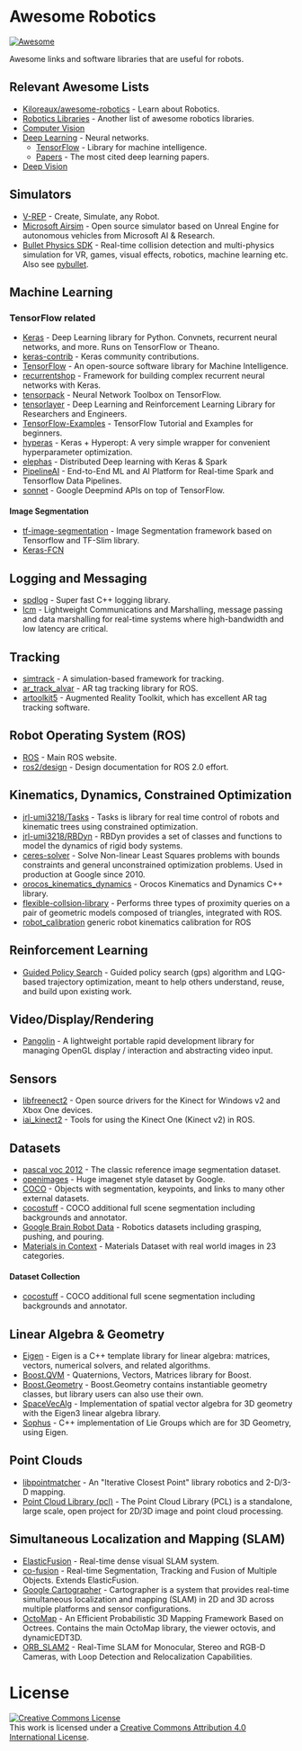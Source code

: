 # Awesome Robotics

[![Awesome](https://cdn.rawgit.com/sindresorhus/awesome/d7305f38d29fed78fa85652e3a63e154dd8e8829/media/badge.svg)](https://github.com/sindresorhus/awesome)

Awesome links and software libraries that are useful for robots.


Relevant Awesome Lists
----------------------

- [Kiloreaux/awesome-robotics](https://github.com/Kiloreux/awesome-robotics) - Learn about Robotics.
- [Robotics Libraries](https://github.com/jslee02/awesome-robotics-libraries) - Another list of awesome robotics libraries.
- [Computer Vision](https://github.com/jbhuang0604/awesome-computer-vision)
- [Deep Learning](https://github.com/ChristosChristofidis/awesome-deep-learning) - Neural networks.
    - [TensorFlow](https://github.com/jtoy/awesome-tensorflow) - Library for machine intelligence.
    - [Papers](https://github.com/terryum/awesome-deep-learning-papers) - The most cited deep learning papers.
- [Deep Vision](https://github.com/kjw0612/awesome-deep-vision)

Simulators
----------

- [V-REP](coppeliarobotics.com/index.html) - Create, Simulate, any Robot.
- [Microsoft Airsim](https://github.com/Microsoft/AirSim) - Open source simulator based on Unreal Engine for autonomous vehicles from Microsoft AI & Research.
- [Bullet Physics SDK](https://github.com/bulletphysics/bullet3) - Real-time collision detection and multi-physics simulation for VR, games, visual effects, robotics, machine learning etc. Also see [pybullet](pybullet.org).

Machine Learning
----------------

### TensorFlow related

- [Keras](keras.io) - Deep Learning library for Python. Convnets, recurrent neural networks, and more. Runs on TensorFlow or Theano.
- [keras-contrib](https://github.com/farizrahman4u/keras-contrib) - Keras community contributions.
- [TensorFlow](tensorflow.org) - An open-source software library for Machine Intelligence.
- [recurrentshop](https://github.com/datalogai/recurrentshop) - Framework for building complex recurrent neural networks with Keras.
- [tensorpack](https://github.com/ppwwyyxx/tensorpack) - Neural Network Toolbox on TensorFlow.
- [tensorlayer](https://github.com/zsdonghao/tensorlayer) - Deep Learning and Reinforcement Learning Library for Researchers and Engineers.
- [TensorFlow-Examples](https://github.com/aymericdamien/TensorFlow-Examples) - TensorFlow Tutorial and Examples for beginners.
- [hyperas](https://github.com/maxpumperla/hyperas) - Keras + Hyperopt: A very simple wrapper for convenient hyperparameter optimization.
- [elephas](https://github.com/maxpumperla/elephas) - Distributed Deep learning with Keras & Spark
- [PipelineAI](https://github.com/fluxcapacitor/pipeline) - End-to-End ML and AI Platform for Real-time Spark and Tensorflow Data Pipelines.
- [sonnet](https://github.com/deepmind/sonnet) - Google Deepmind APIs on top of TensorFlow.

#### Image Segmentation

- [tf-image-segmentation](https://github.com/warmspringwinds/tf-image-segmentation) - Image Segmentation framework based on Tensorflow and TF-Slim library.
- [Keras-FCN](https://github.com/aurora95/Keras-FCN)


Logging and Messaging
---------------------

- [spdlog](https://github.com/gabime/spdlog) - Super fast C++ logging library.
- [lcm](https://github.com/lcm-proj/lcm) - Lightweight Communications and Marshalling, message passing and data marshalling for real-time systems where high-bandwidth and low latency are critical.

Tracking
--------

- [simtrack](https://github.com/karlpauwels/simtrack) - A simulation-based framework for tracking.
- [ar_track_alvar](https://github.com/sniekum/ar_track_alvar) - AR tag tracking library for ROS.
- [artoolkit5](https://github.com/artoolkit/artoolkit5) - Augmented Reality Toolkit, which has excellent AR tag tracking software.

Robot Operating System (ROS)
----------------------------

- [ROS](ros.org) - Main ROS website.
- [ros2/design](https://github.com/ros2/design) - Design documentation for ROS 2.0 effort.


Kinematics, Dynamics, Constrained Optimization
----------------------------------------------

- [jrl-umi3218/Tasks](https://github.com/jrl-umi3218/Tasks) - Tasks is library for real time control of robots and kinematic trees using constrained optimization.
- [jrl-umi3218/RBDyn](https://github.com/jrl-umi3218/RBDyn) - RBDyn provides a set of classes and functions to model the dynamics of rigid body systems.
- [ceres-solver](https://github.com/ceres-solver/ceres-solver) - Solve Non-linear Least Squares problems with bounds constraints and general unconstrained optimization problems. Used in production at Google since 2010.
- [orocos_kinematics_dynamics](https://github.com/orocos/orocos_kinematics_dynamics) - Orocos Kinematics and Dynamics C++ library.
- [flexible-collsion-library](https://github.com/flexible-collision-library/fcl) - Performs three types of proximity queries on a pair of geometric models composed of triangles, integrated with ROS. 
- [robot_calibration](https://github.com/mikeferguson/robot_calibration) generic robot kinematics calibration for ROS

Reinforcement Learning
----------------------

- [Guided Policy Search](https://github.com/cbfinn/gps) - Guided policy search (gps) algorithm and LQG-based trajectory optimization, meant to help others understand, reuse, and build upon existing work. 

Video/Display/Rendering
-----------------------

 - [Pangolin](https://github.com/stevenlovegrove/Pangolin) - A lightweight portable rapid development library for managing OpenGL display / interaction and abstracting video input.

Sensors
-------

- [libfreenect2](https://github.com/OpenKinect/libfreenect2) - Open source drivers for the Kinect for Windows v2 and Xbox One devices.
- [iai_kinect2](https://github.com/code-iai/iai_kinect2) - Tools for using the Kinect One (Kinect v2) in ROS.

Datasets
--------

- [pascal voc 2012](http://host.robots.ox.ac.uk/pascal/VOC/voc2012/) - The classic reference image segmentation dataset.
- [openimages](https://github.com/openimages/dataset/) - Huge imagenet style dataset by Google.
- [COCO](mscoco.org) - Objects with segmentation, keypoints, and links to many other external datasets.
- [cocostuff](https://github.com/nightrome/cocostuff) - COCO additional full scene segmentation including backgrounds and annotator.
- [Google Brain Robot Data](https://sites.google.com/site/brainrobotdata/home) - Robotics datasets including grasping, pushing, and pouring.
- [Materials in Context](http://opensurfaces.cs.cornell.edu/publications/minc/) - Materials Dataset with real world images in 23 categories.

#### Dataset Collection

- [cocostuff](https://github.com/nightrome/cocostuff) - COCO additional full scene segmentation including backgrounds and annotator.

Linear Algebra & Geometry
-------------------------

- [Eigen](eigen.tuxfamily.org) - Eigen is a C++ template library for linear algebra: matrices, vectors, numerical solvers, and related algorithms.
- [Boost.QVM](https://github.com/boostorg/qvm) - Quaternions, Vectors, Matrices library for Boost.
- [Boost.Geometry](https://github.com/boostorg/geometry/) - Boost.Geometry contains instantiable geometry classes, but library users can also use their own.
- [SpaceVecAlg](https://github.com/jrl-umi3218/SpaceVecAlg) - Implementation of spatial vector algebra for 3D geometry with the Eigen3 linear algebra library.
- [Sophus](https://github.com/strasdat/Sophus) - C++ implementation of Lie Groups which are for 3D Geometry, using Eigen.


Point Clouds
------------

- [libpointmatcher](https://github.com/ethz-asl/libpointmatcher) - An "Iterative Closest Point" library robotics and 2-D/3-D mapping.
- [Point Cloud Library (pcl)](https://github.com/PointCloudLibrary/pcl) - The Point Cloud Library (PCL) is a standalone, large scale, open project for 2D/3D image and point cloud processing.



Simultaneous Localization and Mapping (SLAM)
--------------------------------------------

- [ElasticFusion](https://github.com/mp3guy/ElasticFusion) - Real-time dense visual SLAM system.
- [co-fusion](https://github.com/martinruenz/co-fusion) - Real-time Segmentation, Tracking and Fusion of Multiple Objects. Extends ElasticFusion.
- [Google Cartographer](https://github.com/googlecartographer/cartographer/) - Cartographer is a system that provides real-time simultaneous localization and mapping (SLAM) in 2D and 3D across multiple platforms and sensor configurations.
- [OctoMap](https://github.com/OctoMap/octomap) - An Efficient Probabilistic 3D Mapping Framework Based on Octrees. Contains the main OctoMap library, the viewer octovis, and dynamicEDT3D.
- [ORB_SLAM2](https://github.com/raulmur/ORB_SLAM2) - Real-Time SLAM for Monocular, Stereo and RGB-D Cameras, with Loop Detection and Relocalization Capabilities.


# License

<a rel="license" href="http://creativecommons.org/licenses/by/4.0/"><img alt="Creative Commons License" style="border-width:0" src="https://i.creativecommons.org/l/by/4.0/88x31.png" /></a><br />This work is licensed under a <a rel="license" href="http://creativecommons.org/licenses/by/4.0/">Creative Commons Attribution 4.0 International License</a>.
